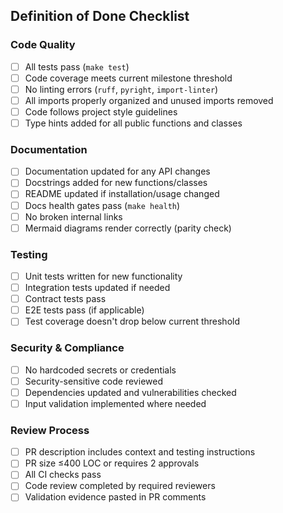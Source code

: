 ## Definition of Done Checklist

### Code Quality
- [ ] All tests pass (`make test`)
- [ ] Code coverage meets current milestone threshold
- [ ] No linting errors (`ruff`, `pyright`, `import-linter`)
- [ ] All imports properly organized and unused imports removed
- [ ] Code follows project style guidelines
- [ ] Type hints added for all public functions and classes

### Documentation
- [ ] Documentation updated for any API changes
- [ ] Docstrings added for new functions/classes
- [ ] README updated if installation/usage changed
- [ ] Docs health gates pass (`make health`)
- [ ] No broken internal links
- [ ] Mermaid diagrams render correctly (parity check)

### Testing
- [ ] Unit tests written for new functionality
- [ ] Integration tests updated if needed
- [ ] Contract tests pass
- [ ] E2E tests pass (if applicable)
- [ ] Test coverage doesn't drop below current threshold

### Security & Compliance
- [ ] No hardcoded secrets or credentials
- [ ] Security-sensitive code reviewed
- [ ] Dependencies updated and vulnerabilities checked
- [ ] Input validation implemented where needed

### Review Process
- [ ] PR description includes context and testing instructions
- [ ] PR size ≤400 LOC or requires 2 approvals
- [ ] All CI checks pass
- [ ] Code review completed by required reviewers
- [ ] Validation evidence pasted in PR comments
